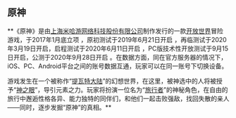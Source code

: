 ## 原神
**《原神》是由[上海米哈游网络科技股份有限公司](https://baike.baidu.com/item/%E4%B8%8A%E6%B5%B7%E7%B1%B3%E5%93%88%E6%B8%B8%E7%BD%91%E7%BB%9C%E7%A7%91%E6%8A%80%E8%82%A1%E4%BB%BD%E6%9C%89%E9%99%90%E5%85%AC%E5%8F%B8/19987087?fromModule=lemma_inlink)制作发行的一款[开放世界](https://baike.baidu.com/item/%E5%BC%80%E6%94%BE%E4%B8%96%E7%95%8C/15488017?fromModule=lemma_inlink)冒险游戏，于2017年1月底立项 ，原初测试于2019年6月21日开启 ，再临测试于2020年3月19日开启，启程测试于2020年6月11日开启 ，PC版技术性开放测试于9月15日开启，公测于2020年9月28日开启 。在数据方面，同在官方服务器的情况下，iOS、PC、Android平台之间的账号数据互通，玩家可以在同一账号下切换设备。

游戏发生在一个被称作“[提瓦特大陆](https://baike.baidu.com/item/%E6%8F%90%E7%93%A6%E7%89%B9%E5%A4%A7%E9%99%86/24692279?fromModule=lemma_inlink)”的幻想世界，在这里，被神选中的人将被授予“[神之眼](https://baike.baidu.com/item/%E7%A5%9E%E4%B9%8B%E7%9C%BC/24699755?fromModule=lemma_inlink)”，导引元素之力。玩家将扮演一位名为“[旅行者](https://baike.baidu.com/item/%E6%97%85%E8%A1%8C%E8%80%85/24692330?fromModule=lemma_inlink)”的神秘角色，在自由的旅行中邂逅性格各异、能力独特的同伴们，和他们一起击败强敌，找回失散的亲人——同时，逐步发掘“原神”的真相。**
